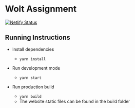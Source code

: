 # Wolt Assignment
[![Netlify Status](https://api.netlify.com/api/v1/badges/73f1ea4d-1d7e-4ef1-8d03-3dbf367c7b61/deploy-status)](https://app.netlify.com/sites/arifa-wolt-assignment/deploys)

## Running Instructions
* Install dependencies
  - `yarn install`

* Run development mode
  - `yarn start`

* Run production build
  - `yarn build`
  - The website static files can be found in the build folder
 